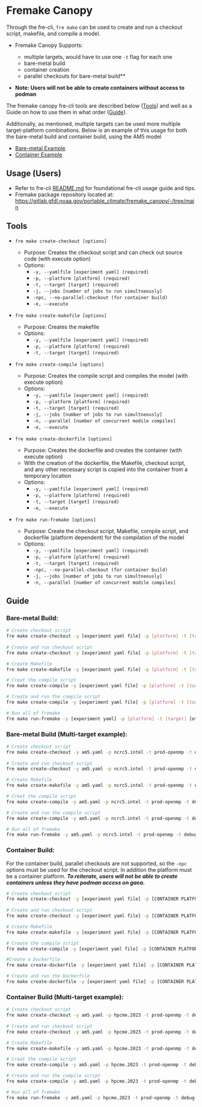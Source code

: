 # **Fremake Canopy**
Through the fre-cli, `fre make` can be used to create and run a checkout script, makefile, and compile a model.

* Fremake Canopy Supports:
   - multiple targets, would have to use one `-t` flag for each one
   - bare-metal build
   - container creation
   - parallel checkouts for bare-metal build**

* **Note: Users will not be able to create containers without access to podman**

The fremake canopy fre-cli tools are described below ([Tools](#tools)) and well as a Guide on how to use them in what order ([Guide](#guide)).

Additionally, as mentioned, multiple targets can be used more multiple target-platform combinations. Below is an example of this usage for both the bare-metal build and container build, using the AM5 model

- [Bare-metal Example](#bare-metal-build-multi-target-example)  
- [Container Example](#container-build-multi-target-example)

## **Usage (Users)**
* Refer to fre-cli [README.md](https://github.com/NOAA-GFDL/fre-cli/blob/main/README.md) for foundational fre-cli usage guide and tips.
* Fremake package repository located at: https://gitlab.gfdl.noaa.gov/portable_climate/fremake_canopy/-/tree/main


## Tools
- `fre make create-checkout [options]`
   - Purpose: Creates the checkout script and can check out source code (with execute option)
   - Options:
        - `-y, --yamlfile [experiment yaml] (required)`
        - `-p, --platform [platform] (required)`
        - `-t, --target [target] (required)`
        - `-j, --jobs [number of jobs to run simultneously]`
        - `-npc, --no-parallel-checkout (for container build)` 
        - `-e, --execute` 

- `fre make create-makefile [options]`
   - Purpose: Creates the makefile
   - Options:
        - `-y, --yamlfile [experiment yaml] (required)`
        - `-p, --platform [platform] (required)`
        - `-t, --target [target] (required)`

- `fre make create-compile [options]`
   - Purpose: Creates the compile script and compiles the model (with execute option)
   - Options:
        - `-y, --yamlfile [experiment yaml] (required)`
        - `-p, --platform [platform] (required)`
        - `-t, --target [target] (required)`
        - `-j, --jobs [number of jobs to run simultneously]`
        - `-n, --parallel [number of concurrent modile compiles]`
        - `-e, --execute` 

- `fre make create-dockerfile [options]`
   - Purpose: Creates the dockerfile and creates the container (with execute option)
   - With the creation of the dockerfile, the Makefile, checkout script, and any other necessary script is copied into the container from a temporary location
   - Options:
        - `-y, --yamlfile [experiment yaml] (required)`
        - `-p, --platform [platform] (required)`
        - `-t, --target [target] (required)`
        - `-e, --execute`

- `fre make run-fremake [options]`
   - Purpose: Create the checkout script, Makefile, compile script, and dockerfile (platform dependent) for the compilation of the model
   - Options:
        - `-y, --yamlfile [experiment yaml] (required)`
        - `-p, --platform [platform] (required)`
        - `-t, --target [target] (required)`
        - `-npc, --no-parallel-checkout (for container build)` 
        - `-j, --jobs [number of jobs to run simultneously]`
        - `-n, --parallel [number of concurrent modile compiles]`

## Guide
### **Bare-metal Build:**
```bash
# Create checkout script
fre make create-checkout -y [experiment yaml file] -p [platform] -t [target]
      
# Create and run checkout script
fre make create-checkout -y [experiment yaml file] -p [platform] -t [target] -e

# Create Makefile
fre make create-makefile -y [experiment yaml file] -p [platform] -t [target]

# Creat the compile script
fre make create-compile -y [experiment yaml file] -p [platform] -t [target]

# Create and run the compile script
fre make create-compile -y [experiment yaml file] -p [platform] -t [target] -e

# Run all of fremake 
fre make run-fremake -y [experiment yaml] -p [platform] -t [target] [other options...]
```

### **Bare-metal Build (Multi-target example):**
```bash
# Create checkout script
fre make create-checkout -y am5.yaml -p ncrc5.intel -t prod-openmp -t debug
      
# Create and run checkout script
fre make create-checkout -y am5.yaml -p ncrc5.intel -t prod-openmp -t debug -e

# Create Makefile
fre make create-makefile -y am5.yaml -p ncrc5.intel -t prod-openmp -t debug

# Creat the compile script
fre make create-compile -y am5.yaml -p ncrc5.intel -t prod-openmp -t debug

# Create and run the compile script
fre make create-compile -y am5.yaml -p ncrc5.intel -t prod-openmp -t debug -e

# Run all of fremake 
fre make run-fremake -y am5.yaml -p ncrc5.intel -t prod-openmp -t debug [other options...]
```

### **Container Build:**
For the container build, parallel checkouts are not supported, so the `-npc` options must be used for the checkout script. In addition the platform must be a container platform. ***To reiterate, users will not be able to create containers unless they have podman access on gaea.***
```bash
# Create checkout script
fre make create-checkout -y [experiment yaml file] -p [CONTAINER PLATFORM] -t [target] -npc
      
# Create and run checkout script
fre make create-checkout -y [experiment yaml file] -p [CONTAINER PLATFORM] -t [target] -e -npc

# Create Makefile
fre make create-makefile -y [experiment yaml file] -p [CONTAINER PLATFORM] -t [target] 

# Create the compile script
fre make create-compile -y [experiment yaml file] -p [CONTAINER PLATFORM]-t [target] 

#Create a Dockerfile
fre make create-dockerfile -y [experiment yaml file] -p [CONTAINER PLATFORM] -t [target] 

# Create and run the Dockerfile
fre make create-dockerfile -y [experiment yaml file] -p [CONTAINER PLATFORM] -t [target]
```
### **Container Build (Multi-target example):**
```bash
# Create checkout script
fre make create-checkout -y am5.yaml -p hpcme.2023 -t prod-openmp -t debug -npc
      
# Create and run checkout script
fre make create-checkout -y am5.yaml -p hpcme.2023 -t prod-openmp -t debug -npc -e

# Create Makefile
fre make create-makefile -y am5.yaml -p hpcme.2023 -t prod-openmp -t debug

# Creat the compile script
fre make create-compile -y am5.yaml -p hpcme.2023 -t prod-openmp -t debug

# Create and run the compile script
fre make create-compile -y am5.yaml -p hpcme.2023 -t prod-openmp -t debug -e

# Run all of fremake 
fre make run-fremake -y am5.yaml -p hpcme.2023 -t prod-openmp -t debug [other options...] -npc 
```

